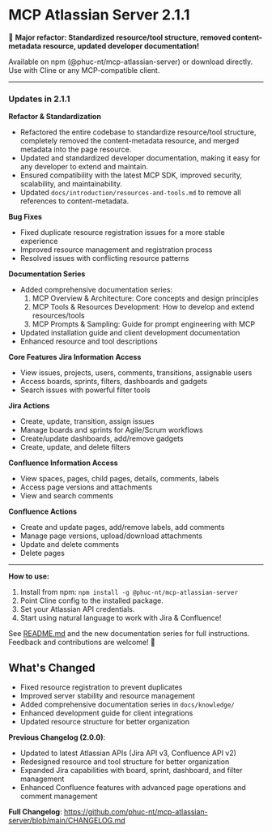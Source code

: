# MCP Atlassian Server 2.1.1

🚀 **Major refactor: Standardized resource/tool structure, removed content-metadata resource, updated developer documentation!**

Available on npm (@phuc-nt/mcp-atlassian-server) or download directly. Use with Cline or any MCP-compatible client.

---

### Updates in 2.1.1

**Refactor & Standardization**
- Refactored the entire codebase to standardize resource/tool structure, completely removed the content-metadata resource, and merged metadata into the page resource.
- Updated and standardized developer documentation, making it easy for any developer to extend and maintain.
- Ensured compatibility with the latest MCP SDK, improved security, scalability, and maintainability.
- Updated `docs/introduction/resources-and-tools.md` to remove all references to content-metadata.

**Bug Fixes**
- Fixed duplicate resource registration issues for a more stable experience
- Improved resource management and registration process
- Resolved issues with conflicting resource patterns

**Documentation Series**
- Added comprehensive documentation series:
  1. MCP Overview & Architecture: Core concepts and design principles
  2. MCP Tools & Resources Development: How to develop and extend resources/tools
  3. MCP Prompts & Sampling: Guide for prompt engineering with MCP
- Updated installation guide and client development documentation
- Enhanced resource and tool descriptions

**Core Features**
**Jira Information Access**
- View issues, projects, users, comments, transitions, assignable users
- Access boards, sprints, filters, dashboards and gadgets
- Search issues with powerful filter tools

**Jira Actions**
- Create, update, transition, assign issues
- Manage boards and sprints for Agile/Scrum workflows
- Create/update dashboards, add/remove gadgets
- Create, update, and delete filters

**Confluence Information Access**
- View spaces, pages, child pages, details, comments, labels
- Access page versions and attachments
- View and search comments

**Confluence Actions**
- Create and update pages, add/remove labels, add comments
- Manage page versions, upload/download attachments
- Update and delete comments
- Delete pages

---

**How to use:**  
1. Install from npm: `npm install -g @phuc-nt/mcp-atlassian-server`
2. Point Cline config to the installed package.
3. Set your Atlassian API credentials.
4. Start using natural language to work with Jira & Confluence!

See [README.md](https://github.com/phuc-nt/mcp-atlassian-server) and the new documentation series for full instructions.  
Feedback and contributions are welcome! 🚀

## What's Changed
* Fixed resource registration to prevent duplicates
* Improved server stability and resource management
* Added comprehensive documentation series in `docs/knowledge/`
* Enhanced development guide for client integrations
* Updated resource structure for better organization

**Previous Changelog (2.0.0)**: 
* Updated to latest Atlassian APIs (Jira API v3, Confluence API v2)
* Redesigned resource and tool structure for better organization
* Expanded Jira capabilities with board, sprint, dashboard, and filter management
* Enhanced Confluence features with advanced page operations and comment management

**Full Changelog**: https://github.com/phuc-nt/mcp-atlassian-server/blob/main/CHANGELOG.md 